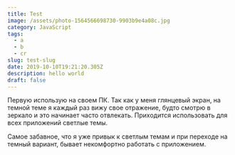 ```yaml
---
title: Test
image: /assets/photo-1564566698730-9903b9e4a08c.jpg
category: JavaScript
tags:
  - a
  - b
  - cr
slug: test-slug
date: 2019-10-10T19:21:20.305Z
description: hello world
draft: false
---
```

Первую использую на своем ПК. Так как у меня глянцевый экран, на темной теме я каждый раз вижу свое отражение, будто смотрю в зеркало и это начинает часто отвлекать. Приходится использовать для всех приложений светлые темы.

Самое забавное, что я уже привык к светлым темам и при переходе на темный вариант, бывает некомфортно работать с приложением.
